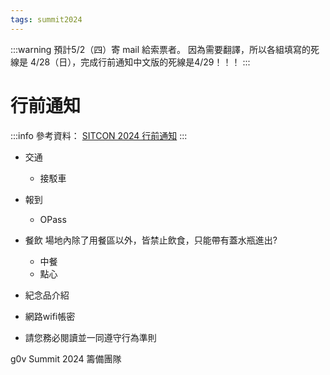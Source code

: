 ```yaml
---
tags: summit2024
---
```

:::warning
預計5/2（四）寄 mail 給索票者。
因為需要翻譯，所以各組填寫的死線是 4/28（日），完成行前通知中文版的死線是4/29！！！
:::

# 行前通知

:::info
參考資料：
[SITCON 2024 行前通知](https://sitcon.org/2024/mail/SITCON-2024.html)
:::

* 交通
    * 接駁車

* 報到
    * OPass

* 餐飲
場地內除了用餐區以外，皆禁止飲食，只能帶有蓋水瓶進出?
    * 中餐
    * 點心

* 紀念品介紹


* 網路wifi帳密

* 請您務必閱讀並一同遵守行為準則



g0v Summit 2024 籌備團隊